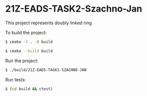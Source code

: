 # 21Z-EADS-TASK2-Szachno-Jan

This project represents doubly linked ring

To build the project:
```bash
$ cmake -S . -B build

$ cmake --build build
```

Run the project:
```bash
$ ./build/21Z-EADS-TASK1-SZACHNO-JAN
```

Run tests:
```bash
$ (cd build && ctest)
```

